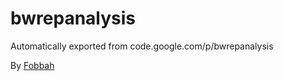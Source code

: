 # bwrepanalysis
Automatically exported from code.google.com/p/bwrepanalysis

By <a href="https://code.google.com/u/Fobbah/">Fobbah</a> 
